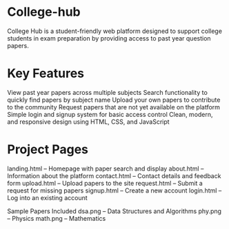# College-hub

College Hub is a student-friendly web platform designed to support college students in exam preparation by providing access to past year question papers.

# Key Features

View past year papers across multiple subjects
Search functionality to quickly find papers by subject name
Upload your own papers to contribute to the community
Request papers that are not yet available on the platform
Simple login and signup system for basic access control
Clean, modern, and responsive design using HTML, CSS, and JavaScript

# Project Pages

landing.html – Homepage with paper search and display
about.html – Information about the platform
contact.html – Contact details and feedback form
upload.html – Upload papers to the site
request.html – Submit a request for missing papers
signup.html – Create a new account
login.html – Log into an existing account

Sample Papers Included
dsa.png – Data Structures and Algorithms
phy.png – Physics
math.png – Mathematics
